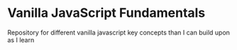 # Vanilla JavaScript Fundamentals

Repository for different vanilla javascript key concepts than I can build upon as I learn
